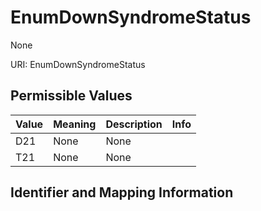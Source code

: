 # EnumDownSyndromeStatus

None

URI: EnumDownSyndromeStatus

## Permissible Values

| Value | Meaning | Description | Info |
| --- | --- | --- | --- |
| D21 | None | None | |
| T21 | None | None | |


## Identifier and Mapping Information





